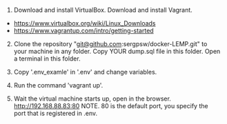 1. Download and install VirtualBox. Download and install Vagrant.
 - https://www.virtualbox.org/wiki/Linux_Downloads
 - https://www.vagrantup.com/intro/getting-started

2. Clone the repository "git@github.com:sergpsw/docker-LEMP.git" to your machine in any folder. Copy YOUR dump.sql file in this folder. Open a terminal in this folder.

3. Copy '.env_examle' in '.env' and change variables.

4. Run the command 'vagrant up'. 

5. Wait the virtual machine starts up, open in the browser. http://192.168.88.83:80
NOTE. 80 is the default port, you specify the port that is registered in .env.
